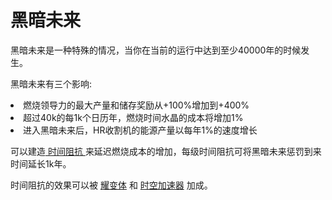 # 黑暗未来

黑暗未来是一种特殊的情况，当你在当前的运行中达到至少40000年的时候发生。  

黑暗未来有三个影响:
<li>
燃烧领导力的最大产量和储存奖励从+100%增加到+400%
</li>
<li>
超过40k的每1k个日历年，燃烧时间水晶的成本将增加1%
</li>
<li>
进入黑暗未来后，HR收割机的能源产量以每年1%的速度增长
</li>

可以建造<a href="?file=001-猫咪百科/08-时间/03-时间锻造#时间阻抗"> 时间阻抗 </a>来延迟燃烧成本的增加，每级时间阻抗可将黑暗未来惩罚到来时间延长1k年。

时间阻抗的效果可以被 <a href="?file=001-猫咪百科/06-宗教/003-奥秘神学">耀变体</a> 和 <a href="?file=001-猫咪百科/08-时间/03-时间锻造#时空加速器">时空加速器</a> 加成。
